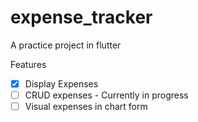 # expense_tracker

A practice project in flutter

Features
- [x] Display Expenses
- [ ] CRUD expenses - Currently in progress
- [ ] Visual expenses in chart form